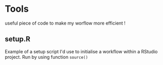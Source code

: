 # Tools
useful piece of code to make my worflow more efficient !


## setup.R

Example of a setup script I'd use to initialise a workflow within a RStudio project. Run by using function `source()`


